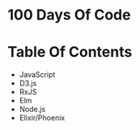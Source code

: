 # 100 Days Of Code

# Table Of Contents

* JavaScript
* D3.js
* RxJS
* Elm
* Node.js
* Elixir/Phoenix
